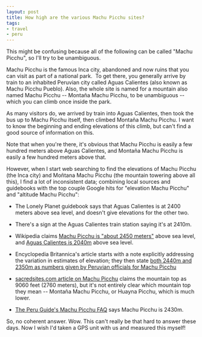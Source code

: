 ```yaml
---
layout: post
title: How high are the various Machu Picchu sites?
tags:
- travel
- peru
---
```

This might be confusing because all of the following can be called "Machu
Picchu", so I'll try to be unambiguous.

Machu Picchu is the famous Inca city, abandoned and now ruins that you can
visit as part of a national park.  To get there, you generally arrive by train
to an inhabited Peruvian city called Aguas Calientes (also known as Machu
Picchu Pueblo). Also, the whole site is named for a mountain also named Machu
Picchu -- Montaña Machu Picchu, to be unambiguous -- which you can climb once
inside the park.

As many visitors do, we arrived by train into Aguas Calientes, then took the
bus up to Machu Picchu itself, then climbed Montaña Machu Picchu. I want to
know the beginning and ending elevations of this climb, but can't find a good
source of information on this.

Note that when you're there, it's obvious that Machu Picchu is easily a few
hundred meters above Aguas Calientes, and Montaña Machu Picchu is easily a few
hundred meters above that.

However, when I start web searching to find the elevations of Machu Picchu
(the Inca city) and Moñtana Machu Picchu (the mountain towering above all
this), I find a lot of inconsistent data; combining local sources and
guidebooks with the top couple Google hits for "elevation Machu Picchu" and
"altitude Machu Picchu":

- The Lonely Planet guidebook says that Aguas Calientes is at 2400 meters above sea level, and doesn't give elevations for the other two.

- There's a sign at the Aguas Calientes train station saying it's at 2410m.

- Wikipedia claims [Machu Picchu is "about 2450 meters"](http://en.wikipedia.org/wiki/Machu_Picchu) above sea level, and [Aguas Calientes is 2040m](http://en.wikipedia.org/wiki/Aguas_Calientes,_Peru) above sea level.

- Encyclopedia Britannica's article starts with a note explicitly addressing the variation in estimates of elevation; they then state [both 2440m and 2350m as numbers given by Peruvian officials for Machu Picchu](http://www.britannica.com/EBchecked/topic/354719/Machu-Picchu/354719suppinfo/Supplemental-Information)

- [sacredsites.com article on Machu Picchu](http://sacredsites.com/americas/peru/machu_picchu.html) claims the mountain top as 9060 feet (2760 meters), but it's not entirely clear which mountain top they mean -- Montaña Machu Picchu, or Huayna Picchu, which is much lower.

- [The Peru Guide's Machu Picchu FAQ](http://www.theperuguide.com/machu_picchu/machu-picchu-altitude.html) says Machu Picchu is 2430m.

So, no coherent answer. Wow. This can't really be that hard to answer these
days. Now I wish I'd taken a GPS unit with us and measured this myself!

